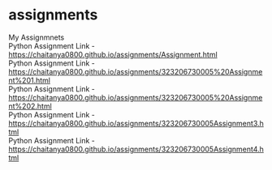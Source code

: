 # assignments
My Assignmnets\
Python Assignment Link - https://chaitanya0800.github.io/assignments/Assignment.html \
Python Assignment Link - https://chaitanya0800.github.io/assignments/323206730005%20Assignment%201.html \
Python Assignment Link - https://chaitanya0800.github.io/assignments/323206730005%20Assignment%202.html \
Python Assignment Link - https://chaitanya0800.github.io/assignments/323206730005Assignment3.html \
Python Assignment Link - https://chaitanya0800.github.io/assignments/323206730005Assignment4.html



